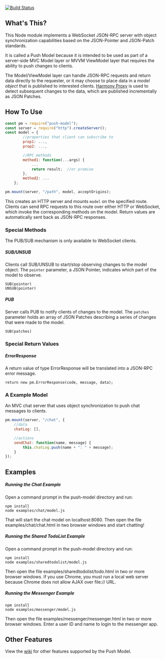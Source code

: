 [![Build Status](https://travis-ci.org/ken107/push-model.svg?branch=master)](https://travis-ci.org/ken107/push-model)

## What's This?
This Node module implements a WebSocket JSON-RPC server with object synchronization capabilities based on the JSON-Pointer and JSON-Patch standards.

It is called a Push Model because it is intended to be used as part of a server-side MVC Model layer or MVVM ViewModel layer that requires the ability to push changes to clients.

The Model/ViewModel layer can handle JSON-RPC requests and return data directly to the requester, or it may choose to place data in a _model object_ that is published to interested clients.  [Harmony Proxy](https://github.com/ken107/jsonpatch-observe) is used to detect subsequent changes to the data, which are published incrementally as JSON Patches.


## How To Use
```javascript
const pm = require("push-model");
const server = require("http").createServer();
const model = {
		//properties that client can subscribe to
		prop1: ...,
		prop2: ...,

		//RPC methods
		method1: function(...args) {
			...
			return result;	//or promise
		},
		method2: ...
	};

pm.mount(server, "/path", model, acceptOrigins);
```
This creates an HTTP server and mounts `model` on the specified route.  Clients can send RPC requests to this route over either HTTP or WebSocket, which invoke the corresponding methods on the model.  Return values are automatically sent back as JSON-RPC responses.


### Special Methods
The PUB/SUB mechanism is only available to WebSocket clients.

##### SUB/UNSUB
Clients call SUB/UNSUB to start/stop observing changes to the model object.  The `pointer` parameter, a JSON Pointer, indicates which part of the model to observe.
```
SUB(pointer)
UNSUB(pointer)
```

##### PUB
Server calls PUB to notify clients of changes to the model.  The `patches` parameter holds an array of JSON Patches describing a series of changes that were made to the model.
```
SUB(patches)
```


### Special Return Values

##### ErrorResponse
A return value of type ErrorResponse will be translated into a JSON-RPC error message.
```
return new pm.ErrorResponse(code, message, data);
```


### A Example Model
An MVC chat server that uses object synchronization to push chat messages to clients.
```javascript
pm.mount(server, "/chat", {
	//data
	chatLog: [],

	//actions
	sendChat: function(name, message) {
		this.chatLog.push(name + ": " + message);
	}
});
```


## Examples

##### Running the Chat Example
Open a command prompt in the push-model directory and run:
```
npm install
node examples/chat/model.js
```
That will start the chat model on localhost:8080.  Then open the file examples/chat/chat.html in two browser windows and start chatting!

##### Running the Shared TodoList Example
Open a command prompt in the push-model directory and run:
```
npm install
node examples/sharedtodolist/model.js
```
Then open the file examples/sharedtodolist/todo.html in two or more browser windows.  If you use Chrome, you must run a local web server because Chrome does not allow AJAX over file:// URL.

##### Running the Messenger Example
```
npm install
node examples/messenger/model.js
```
Then open the file examples/messenger/messenger.html in two or more browser windows.  Enter a user ID and name to login to the messenger app.


## Other Features
View the [wiki](http://github.com/ken107/push-model/wiki) for other features supported by the Push Model.
